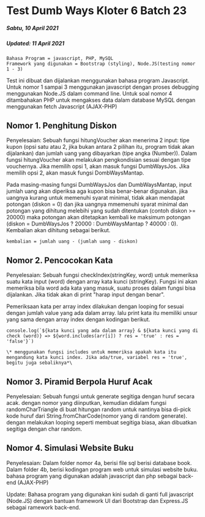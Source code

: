 # Test Dumb Ways Kloter 6 Batch 23

##### Sabtu, 10 April 2021

##### Updated: 11 April 2021

```catatan
Bahasa Program = javascript, PHP, MySQL
Framework yang digunakan = Bootstrap (styling), Node.JS(testing nomor 1 - 3)
```

Test ini dibuat dan dijalankan menggunakan bahasa program Javascript. Untuk nomor 1 sampai 3 menggunakan javascript dengan proses debugging menggunakan Node.JS dalam command line. Untuk soal nomor 4 ditambahakan PHP untuk mengakses data dalam database MySQL dengan menggunakan fetch Javascript (AJAX-PHP)

## Nomor 1. Penghitung Diskon

Penyelesaian: Sebuah fungsi hitungVoucher akan menerima 2 input: tipe kupon (opsi satu atau 2, jika bukan antara 2 pilihan itu, program tidak akan dijalankan) dan jumlah uang yang dibayarkan (tipe angka (Number)). Dalam fungsi hitungVoucher akan melakukan pengkondisian sesuai dengan tipe vouchernya. Jika memilih opsi 1, akan masuk fungsi DumbWaysJos. Jika memilih opsi 2, akan masuk fungsi DombWaysMantap.

Pada masing-masing fungsi DumbWaysJos dan DumbWaysMantap, input jumlah uang akan diperiksa aga kupon bisa benar-benar digunakan. jika uangnya kurang untuk memenuhi syarat minimal, tidak akan mendapat potongan (diskon = 0) dan jika uangnya mmemenuhi syarat minimal dan potongan yang dihitung melebihi yang sudah ditentukan (contoh diskon >= 20000) maka potongan akan ditetapkan kembali ke maksimum potongan (diskon = DumbWaysJos ? 20000 : DumbWaysMantap ? 40000 : 0). Kembalian akan dihitung sebagai berikut.

```kembalian
kembalian = jumlah uang - (jumlah uang - diskon)
```

## Nomor 2. Pencocokan Kata

Penyelesaian: Sebuah fungsi checkIndex(stringKey, word) untuk memeriksa suatu kata input (word) dengan array kata kunci (stringKey). Fungsi ini akan memeriksa bila word ada kata yang masuk, suatu proses dalam fungsi bisa dijalankan. Jika tidak akan di print "harap input dengan benar".

Pemeriksaan kata per array index dilakukan dengan looping for sesuai dengan jumlah value yang ada dalam array. lalu print kata itu memiliki unsur yang sama dengan array index dengan kodingan berikut.

```kodingan
console.log(`${kata kunci yang ada dalam array} & ${kata kunci yang di check (word)} => ${word.includes(arr[i]) ? res = 'true' : res = 'false'}`)

\* menggunakan fungsi includes untuk memeriksa apakah kata itu mengandung kata kunci index. Jika ada/true, variabel res = 'true', begitu juga sebaliknya*\
```

## Nomor 3. Piramid Berpola Huruf Acak

Penyelesaian: Sebuah fungsi untuk generate segitiga dengan huruf secara acak. dengan nomor yang diinputkan, kemudian didalam fungsi randomCharTriangle di buat hitungan random untuk nantinya bisa di-pick kode huruf dari String.fromCharCode(nomor yang di random generate). dengan melakukan looping seperti membuat segitiga biasa, akan dibuatkan segitiga dengan char random.

## Nomor 4. Simulasi Website Buku

Penyelesaian: Dalam folder nomor 4a, berisi file sql berisi database book. Dalam folder 4b, berisi kodingan program web untuk simulasi website buku. bahasa program yang digunakan adalah javascript dan php sebagai back-end (AJAX-PHP)

Update: Bahasa program yang digunakan kini sudah di ganti full javascript (Node.JS) dengan bantuan framework UI dari Bootstrap dan Express.JS sebagai ramework back-end.
